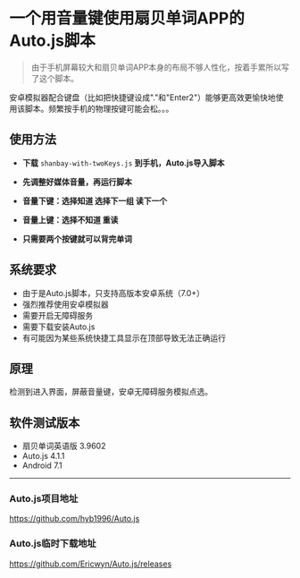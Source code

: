 # 一个用音量键使用扇贝单词APP的Auto.js脚本

> 由于手机屏幕较大和扇贝单词APP本身的布局不够人性化，按着手累所以写了这个脚本。

安卓模拟器配合键盘（比如把快捷键设成"."和"Enter2"）能够更高效更愉快地使用该脚本。频繁按手机的物理按键可能会松。。。

## 使用方法

+ **下载** `shanbay-with-twoKeys.js` **到手机，Auto.js导入脚本**

+ **先调整好媒体音量，再运行脚本**

+ **音量下键：选择知道 选择下一组 读下一个**

+ **音量上键：选择不知道 重读**

+ **只需要两个按键就可以背完单词**

## 系统要求

+ 由于是Auto.js脚本，只支持高版本安卓系统（7.0+）
+ 强烈推荐使用安卓模拟器
+ 需要开启无障碍服务
+ 需要下载安装Auto.js
+ 有可能因为某些系统快捷工具显示在顶部导致无法正确运行

## 原理

检测到进入界面，屏蔽音量键，安卓无障碍服务模拟点选。

## 软件测试版本

+ 扇贝单词英语版 3.9602
+ Auto.js 4.1.1
+ Android 7.1

---

### Auto.js项目地址

<https://github.com/hyb1996/Auto.js>

### Auto.js临时下载地址

<https://github.com/Ericwyn/Auto.js/releases>
